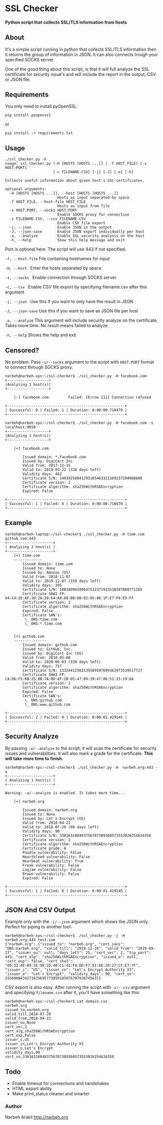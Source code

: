 # SSL Checker
#### Python script that collects SSL/TLS information from hosts

## About

It's a simple script running in python that collects SSL/TLS information then it returns the group of information in JSON. It can also connects trough your specified SOCKS server.

One of the good thing about this script, is that it will full analyze the SSL certificate for security issue's and will include the report in the output, CSV or JSON file.

## Requirements

You only need to install pyOpenSSL:

`pip install pyopenssl`

or

`pip install -r requirements.txt`

## Usage

```
./ssl_checker.py -h
usage: ssl_checker.py (-H [HOSTS [HOSTS ...]] | -f HOST_FILE) [-s HOST:PORT]
                      [-c FILENAME.CSV] [-j] [-J] [-a] [-h]

Collects useful information about given host's SSL certificates.

optional arguments:
  -H [HOSTS [HOSTS ...]], --host [HOSTS [HOSTS ...]]
                        Hosts as input separated by space
  -f HOST_FILE, --host-file HOST_FILE
                        Hosts as input from file
  -s HOST:PORT, --socks HOST:PORT
                        Enable SOCKS proxy for connection
  -c FILENAME.CSV, --csv FILENAME.CSV
                        Enable CSV file export
  -j, --json            Enable JSON in the output
  -J, --json-save       Enable JSON export individually per host
  -a, --analyze         Enable SSL security analysis on the host
  -h, --help            Show this help message and exit
```



Port is optional here. The script will use 443 if not specified.

`-f, --host-file` File containing hostnames for input

`-H, --host ` Enter the hosts separated by space

`-s, --socks ` Enable connection through SOCKS server

`-c, --csv ` Enable CSV file export by specifying filename.csv after this argument

`-j, --json ` Use this if you want to only have the result in JSON

`-J, --json-save` Use this if you want to save as JSON file per host

`-a, --analyze` This argument will include security analyze on the certificate. Takes more time. No result means failed to analyze. 

`-h, --help`	Shows the help and exit

## Censored?

No problem. Pass `-s/--socks` argument to the script with `HOST:PORT` format to connect through SOCKS proxy.

```
narbeh@narbeh-xps:~/ssl-checker$ ./ssl_checker.py -H facebook.com
+-------------------+
|Analyzing 1 host(s)|
+-------------------+

	[-] facebook.com         Failed: [Errno 111] Connection refused

+------------------------------------------------------+
| Successful: 0 | Failed: 1 | Duration: 0:00:00.710470 |
+------------------------------------------------------+

narbeh@narbeh-xps:~/ssl-checker$ ./ssl_checker.py -H facebook.com -s localhost:9050
+-------------------+
|Analyzing 1 host(s)|
+-------------------+

	[+] facebook.com

		Issued domain: *.facebook.com
		Issued by: DigiCert Inc
		Valid from: 2017-12-15
		Valid to: 2019-03-22 (334 days left)
		Validity days: 462
		Certificate S/N: 14934250041293165463321169237204988608
		Certificate version: 2
		Certificate algorithm: sha256WithRSAEncryption
		Expired: False

+------------------------------------------------------+
| Successful: 1 | Failed: 0 | Duration: 0:00:00.710470 |
+------------------------------------------------------+

```




## Example

```
narbeh@narbeh-laptop:~/ssl-checker$ ./ssl_checker.py -H time.com github.com:443
+---------------------+
| Analyzing 2 host(s) |
+---------------------+
	[+] time.com
	-------------
		Issued domain: time.com
		Issued to: None
		Issued by: Amazon (US)
		Valid from: 2018-11-07
		Valid to: 2019-12-07 (159 days left)
		Validity days: 395
		Certificate S/N: 10018094209647532371913518187860771165
		Certificate SHA1 FP: 64:C4:2E:AF:38:2A:28:64:A0:A8:B8:6B:02:05:86:1F:E7:F6:E5:FF
		Certificate version: 2
		Certificate algorithm: sha256WithRSAEncryption
		Expired: False
		Certificate SAN's: 
		 \_ DNS:time.com
		 \_ DNS:*.time.com


	[+] github.com
	---------------
		Issued domain: github.com
		Issued to: GitHub, Inc.
		Issued by: DigiCert Inc (US)
		Valid from: 2018-05-08
		Valid to: 2020-06-03 (338 days left)
		Validity days: 757
		Certificate S/N: 13324412563135569597699362973539517727
		Certificate SHA1 FP: CA:06:F5:6B:25:8B:7A:0D:4F:2B:05:47:09:39:47:86:51:15:19:84
		Certificate version: 2
		Certificate algorithm: sha256WithRSAEncryption
		Expired: False
		Certificate SAN's: 
		 \_ DNS:github.com
		 \_ DNS:www.github.com

+------------------------------------------------------+
| Successful: 2 | Failed: 0 | Duration: 0:00:01.429145 |
+------------------------------------------------------+
```



## Security Analyze

By passing `-a/--analyze` to the script, it will scan the certificate for security issues and vulnerabilities. It will also mark a grade for the certificate. **This will take more time to finish.**

```
narbeh@narbeh-xps:~/ssl-checker$ ./ssl_checker.py -H  narbeh.org:443 -a
+---------------------+
| Analyzing 1 host(s) |
+---------------------+

Warning: -a/--analyze is enabled. It takes more time...

	[+] narbeh.org

		Issued domain: narbeh.org
		Issued to: None
		Issued by: Let's Encrypt (US)
		Valid from: 2018-04-21
		Valid to: 2018-07-20 (88 days left)
		Validity days: 90
		Certificate S/N: 338163108483756707389368573553026254634358
		Certificate version: 2
		Certificate algorithm: sha256WithRSAEncryption
		Certificate grade: A
		Poodle vulnerability: False
		Heartbleed vulnerability: False
		Hearbeat vulnerability: True
		Freak vulnerability: False
		Logjam vulnerability: False
		Drown vulnerability: False
		Expired: False

+------------------------------------------------------+
| Successful: 1 | Failed: 0 | Duration: 0:00:01.429145 |
+------------------------------------------------------+
```



## JSON And CSV Output

Example only with the `-j/--json` argument which shows the JSON only. Perfect for piping to another tool.

```
narbeh@narbeh-xps:~/ssl-checker$ ./ssl_checker.py -j -H  narbeh.org:443 test.com
{"narbeh.org": {"issued_to": "narbeh.org", "cert_sans": "DNS:narbeh.org", "valid_till": "2019-12-26", "valid_from": "2019-09-27", "issuer_ou": null, "days_left": 25, "cert_ver": 2, "tcp_port": 443, "cert_alg": "sha256WithRSAEncryption", "issued_o": null, "cert_exp": false, "cert_sha1": "05:52:4E:89:1E:98:1D:40:C1:41:F4:DD:F7:51:86:20:27:CF:E7:7F", "issuer_c": "US", "issuer_cn": "Let's Encrypt Authority X3", "issuer_o": "Let's Encrypt", "validity_days": 90, "cert_sn": 293690843427182569577385918507679703674563}}
```



CSV export is also easy. After running the script with `-c/--csv` argument and specifying `filename.csv` after it, you'll have something like this:

```
narbeh@narbeh-xps:~/ssl-checker$ cat domain.csv 
narbeh.org
issued_to,narbeh.org
valid_till,2018-07-20
valid_from,2018-04-21
issuer_ou,None
cert_ver,2
cert_alg,sha256WithRSAEncryption
cert_exp,False
issuer_c,US
issuer_cn,Let's Encrypt Authority X3
issuer_o,Let's Encrypt
validity_days,90
cert_sn,338163108483756707389368573553026254634358

```



## Todo

- Enable timeout for connections and handshakes
- HTML export ability
- Make print_status cleaner and smarter


### Author

Narbeh Arakil
http://narbeh.org
